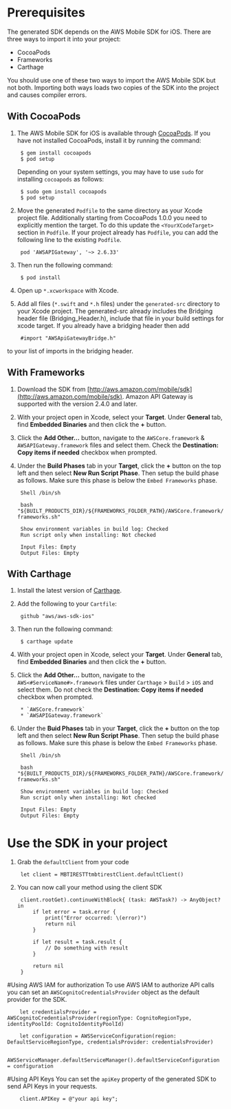 # Prerequisites

The generated SDK depends on the AWS Mobile SDK for iOS. There are three ways to import it into your project:

* CocoaPods
* Frameworks
* Carthage

You should use one of these two ways to import the AWS Mobile SDK but not both. Importing both ways loads two copies of the SDK into the project and causes compiler errors.

## With CocoaPods

1. The AWS Mobile SDK for iOS is available through [CocoaPods](https://cocoapods.org/). If you have not installed CocoaPods, install it by running the command:

        $ gem install cocoapods
        $ pod setup

    Depending on your system settings, you may have to use `sudo` for installing `cocoapods` as follows:

        $ sudo gem install cocoapods
        $ pod setup


1. Move the generated `Podfile` to the same directory as your Xcode project file. Additionally starting from CocoaPods 1.0.0 you need to explicitly mention the target. To do this update the `<YourXCodeTarget>` section in `Podfile`.  If your project already has `Podfile`, you can add the following line to the existing `Podfile`.

        pod 'AWSAPIGateway', '~> 2.6.33'

1. Then run the following command:

        $ pod install

1. Open up `*.xcworkspace` with Xcode.
1. Add all files (`*.swift` and `*.h` files) under the `generated-src` directory to your Xcode project. The generated-src already includes the Bridging header file (Bridging_Header.h), include that file in your build settings for xcode target. If you already have a bridging header then add

        #import "AWSApiGatewayBridge.h"

to your list of imports in the bridging header.

## With Frameworks

1. Download the SDK from [http://aws.amazon.com/mobile/sdk](http://aws.amazon.com/mobile/sdk). Amazon API Gateway is supported with the version 2.4.0 and later.
1. With your project open in Xcode, select your **Target**. Under **General** tab, find **Embedded Binaries** and then click the **+** button.
1. Click the **Add Other...** button, navigate to the `AWSCore.framework` & `AWSAPIGateway.framework` files and select them. Check the **Destination: Copy items if needed** checkbox when prompted.
1. Under the **Build Phases** tab in your **Target**, click the **+** button on the top left and then select **New Run Script Phase**. Then setup the build phase as follows. Make sure this phase is below the `Embed Frameworks` phase.

        Shell /bin/sh

        bash "${BUILT_PRODUCTS_DIR}/${FRAMEWORKS_FOLDER_PATH}/AWSCore.framework/strip-frameworks.sh"

        Show environment variables in build log: Checked
        Run script only when installing: Not checked

        Input Files: Empty
        Output Files: Empty

## With Carthage

1. Install the latest version of [Carthage](https://github.com/Carthage/Carthage#installing-carthage).

1. Add the following to your `Cartfile`:

        github "aws/aws-sdk-ios"

1. Then run the following command:

        $ carthage update

1. With your project open in Xcode, select your **Target**. Under **General** tab, find **Embedded Binaries** and then click the **+** button.


1. Click the **Add Other...** button, navigate to the `AWS<#ServiceName#>.framework` files under `Carthage` > `Build` > `iOS` and select them. Do not check the **Destination: Copy items if needed** checkbox when prompted.

        * `AWSCore.framework`
        * `AWSAPIGateway.framework`

1. Under the **Buid Phases** tab in your **Target**, click the **+** button on the top left and then select **New Run Script Phase**. Then setup the build phase as follows. Make sure this phase is below the `Embed Frameworks` phase.

        Shell /bin/sh

        bash "${BUILT_PRODUCTS_DIR}/${FRAMEWORKS_FOLDER_PATH}/AWSCore.framework/strip-frameworks.sh"

        Show environment variables in build log: Checked
        Run script only when installing: Not checked

        Input Files: Empty
        Output Files: Empty

# Use the SDK in your project

1. Grab the `defaultClient` from your code

        let client = MBTIRESTTtmbtirestClient.defaultClient()

1. You can now call your method using the client SDK

        
        client.rootGet).continueWithBlock{ (task: AWSTask?) -> AnyObject? in
            if let error = task.error {
                print("Error occurred: \(error)")
                return nil
            }

            if let result = task.result {
                // Do something with result
            }

            return nil
        }
        

#Using AWS IAM for authorization
To use AWS IAM to authorize API calls you can set an `AWSCognitoCredentialsProvider` object as the default provider for the SDK.

        let credentialsProvider = AWSCognitoCredentialsProvider(regionType: CognitoRegionType, identityPoolId: CognitoIdentityPoolId)

        let configuration = AWSServiceConfiguration(region: DefaultServiceRegionType, credentialsProvider: credentialsProvider)

        AWSServiceManager.defaultServiceManager().defaultServiceConfiguration = configuration


#Using API Keys
You can set the `apiKey` property of the generated SDK to send API Keys in your requests.

        client.APIKey = @"your api key";

